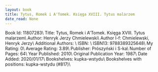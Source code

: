```yaml
---
layout: book
title: Tytus, Romek i A'Tomek. Księga XVIII. Tytus malarzem
date_read: None
---
```


Book Id: 11807283\ 
Title: Tytus, Romek i A'Tomek. Księga XVIII. Tytus malarzem\ 
Author: Henryk Jerzy Chmielewski\ 
Author l-f: Chmielewski, Henryk Jerzy\ 
Additional Authors: \ 
ISBN: \ 
ISBN13: 9788389325648\ 
My Rating: 0\ 
Average Rating: 3.89\ 
Publisher: Prószyński i S-ka\ 
Number of Pages: 64\ 
Year Published: 2010\ 
Original Publication Year: 1987\ 
Date Added: 2020/01/17\ 
Bookshelves: kupka-wstydu\ 
Bookshelves with positions: kupka-wstydu (#817)\ 

